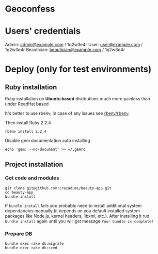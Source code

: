 Geoconfess
==========

# Users' credentials

Admin: admin@example.com / 1q2w3e4r
User: user@example.com / 1q2w3e4r
Beautician: beautician@example.com / 1q2w3e4r

# Deploy (only for test environments)

## Ruby installation

Ruby installation on **Ubuntu based** distibutions much more painless than under ReadHat based

It's better to use rbenv, in case of any issues see [rbenv/rbenv](https://github.com/rbenv/rbenv).

Then install Ruby 2.2.4

    rbenv install 2.2.4

Disable gem documentation auto installing

    echo 'gem: --no-document' >> ~/.gemrc

## Project installation

### Get code and modules

    git clone git@github.com:cracadumi/beauty-app.git
    cd beauty-app
    bundle install

If ``bundle install`` fails you probably need to install additional system dependancies manually (it depends on you default installed system packages like Node.js, kernel headers, libxml, etc.). After installing it run ``bundle install`` again until you will get message ``Your bundle is complete!``

### Prepare DB

    bundle exec rake db:migrate
    bundle exec rake db:seed
